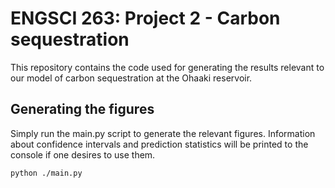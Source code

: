 # ENGSCI 263: Project 2 - Carbon sequestration

This repository contains the code used for generating the results relevant to our model of carbon sequestration at the Ohaaki reservoir.

## Generating the figures

Simply run the main.py script to generate the relevant figures. Information about confidence intervals and prediction statistics will be printed to the console if one desires to use them.

```bash
python ./main.py
```
